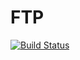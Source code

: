 # FTP

[![Build Status](https://github.com/lnhutnam/FTP.jl/actions/workflows/CI.yml/badge.svg?branch=main)](https://github.com/lnhutnam/FTP.jl/actions/workflows/CI.yml?query=branch%3Amain)
